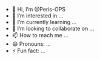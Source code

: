 - 👋 Hi, I’m @Peris-OPS
- 👀 I’m interested in ...
- 🌱 I’m currently learning ...
- 💞️ I’m looking to collaborate on ...
- 📫 How to reach me ...
- 😄 Pronouns: ...
- ⚡ Fun fact: ...

<!---
Peris-OPS/Peris-OPS is a ✨ special ✨ repository because its `README.md` (this file) appears on your GitHub profile.
You can click the Preview link to take a look at your changes.
--->

